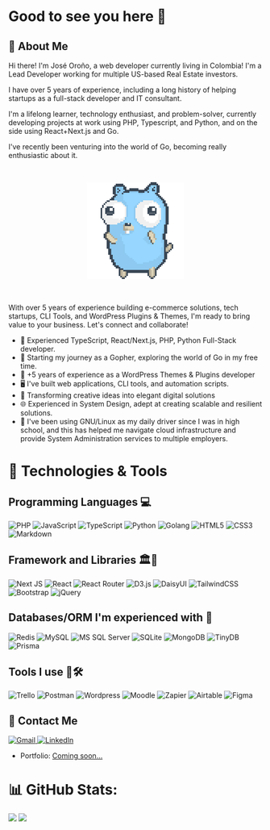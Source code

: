 # Good to see you here 👋

## 🚀 About Me

Hi there! I'm José Oroño, a web developer currently living in Colombia! I'm a Lead Developer working for multiple US-based Real Estate investors.

I have over 5 years of experience, including a long history of helping startups as a full-stack developer and IT consultant.

I'm a lifelong learner, technology enthusiast, and problem-solver, currently developing projects at work using PHP, Typescript, and Python, and on the side using React+Next.js and Go. 

I've recently been venturing into the world of Go, becoming really enthusiastic about it.

<br />
<p align="center">
  <img alt="cute dancing gopher" src="./dancing-gopher.gif" />
</p>
<br />


With over 5 years of experience building e-commerce solutions, tech startups, CLI Tools, and WordPress Plugins & Themes, I'm ready to bring value to your business. Let's connect and collaborate!

- 🚀 Experienced TypeScript, React/Next.js, PHP, Python Full-Stack developer.
- 🐹 Starting my journey as a Gopher, exploring the world of Go in my free time.
- 💼 +5 years of experience as a WordPress Themes & Plugins developer
- 🖥️ I've built web applications, CLI tools, and automation scripts.
- 🌟 Transforming creative ideas into elegant digital solutions
- 🌐 Experienced in System Design, adept at creating scalable and resilient solutions.
- 🐧 I've been using GNU/Linux as my daily driver since I was in high school, and this has helped me navigate cloud infrastructure and provide System Administration services to multiple employers.

# 🔧 Technologies & Tools
## Programming Languages 💻 


 ![PHP](https://img.shields.io/badge/php-777BB4?style=for-the-badge&logo=php&logoColor=white)
 ![JavaScript](https://img.shields.io/badge/javascript-%23323330.svg?style=for-the-badge&logo=javascript&logoColor=%23F7DF1E)
 ![TypeScript](https://img.shields.io/badge/typescript-%23007ACC.svg?style=for-the-badge&logo=typescript&logoColor=white)
 ![Python](https://img.shields.io/badge/python-3670A0?style=for-the-badge&logo=python&logoColor=ffdd54)
 ![Golang](https://img.shields.io/badge/Golang-00abd7?style=for-the-badge&message=Golang&label=&logo=goland&logoColor=white)
 ![HTML5](https://img.shields.io/badge/html5-%23E34F26.svg?style=for-the-badge&logo=html5&logoColor=white)
 ![CSS3](https://img.shields.io/badge/css3-%231572B6.svg?style=for-the-badge&logo=css3&logoColor=white)
 ![Markdown](https://img.shields.io/badge/Markdown-black?style=for-the-badge&logo=markdown&logoColor=white)

## Framework and Libraries 🏛🧩


![Next JS](https://img.shields.io/badge/Next-black?style=for-the-badge&logo=next.js&logoColor=white)
![React](https://img.shields.io/badge/react-%2320232a.svg?style=for-the-badge&logo=react&logoColor=%2361DAFB)
![React Router](https://img.shields.io/badge/React_Router-CA4245?style=for-the-badge&logo=react-router&logoColor=white)
![D3.js](https://img.shields.io/badge/D3js-F9A03C?style=for-the-badge&logo=d3dotjs&logoColor=white)
![DaisyUI](https://img.shields.io/badge/DaisyUI-5A0EF8?style=for-the-badge&logo=daisyui&logoColor=white)
![TailwindCSS](https://img.shields.io/badge/tailwindcss-%2338B2AC.svg?style=for-the-badge&logo=tailwind-css&logoColor=white)
![Bootstrap](https://img.shields.io/badge/Bootstrap-7952B3?style=for-the-badge&logo=bootstrap&logoColor=white)
![jQuery](https://img.shields.io/badge/jquery-%230769AD.svg?style=for-the-badge&logo=jquery&logoColor=white)

## Databases/ORM I'm experienced with 💽


 ![Redis](https://img.shields.io/badge/redis-DC382D.svg?&style=for-the-badge&logo=redis&logoColor=white)
 ![MySQL](https://img.shields.io/badge/MySQL-4479A1.svg?&style=for-the-badge&logo=mysql&logoColor=white)
 ![MS SQL Server](https://img.shields.io/badge/MSSQLServer-CC2927.svg?&style=for-the-badge&logo=microsoftsqlserver&logoColor=white)
 ![SQLite](https://img.shields.io/badge/SQLite-003B57.svg?&style=for-the-badge&logo=sqlite&logoColor=white)
 ![MongoDB](https://img.shields.io/badge/MongoDB-47A248.svg?&style=for-the-badge&logo=mongodb&logoColor=white)
 ![TinyDB](https://img.shields.io/badge/TinyDB-597895.svg?&style=for-the-badge&logo=rxdb&logoColor=white)
 ![Prisma](https://img.shields.io/badge/Prisma-2D3748.svg?&style=for-the-badge&logo=prisma&logoColor=white)

## Tools I use 🔧🛠

 ![Trello](https://img.shields.io/badge/Trello-%23026AA7.svg?style=for-the-badge&logo=trello&logoColor=white)
 ![Postman](https://img.shields.io/badge/Postman-FF6C37?style=for-the-badge&logo=postman&logoColor=white)
 ![Wordpress](https://img.shields.io/badge/wordpress-21759B.svg?&style=for-the-badge&logo=wordpress&logoColor=white)
 ![Moodle](https://img.shields.io/badge/moodle-f28020.svg?&style=for-the-badge&logo=Mega&logoColor=white)
 ![Zapier](https://img.shields.io/badge/zapier-FF4F00?&style=for-the-badge&logo=zapier&logoColor=white)
 ![Airtable](https://img.shields.io/badge/airtable-18BFFF?&style=for-the-badge&logo=airtable&logoColor=white)
 ![Figma](https://img.shields.io/badge/figma-F24E1E?&style=for-the-badge&logo=figma&logoColor=white)


## 📝 Contact Me

<a href="mailto:joseomaker@gmail.com" target="_blank" rel="nofollow noopener noreferrer">
  <img alt="Gmail" src="https://img.shields.io/badge/gmail-%23D14836.svg?&style=for-the-badge&logo=Gmail&logoColor=white"/>
</a>
<a href="https://www.linkedin.com/in/joseorono/" target="_blank" rel="nofollow noopener noreferrer">
  <img alt="LinkedIn" src="https://img.shields.io/badge/linkedin-%230077B5.svg?&style=for-the-badge&logo=linkedIn&logoColor=white"/>
</a>

- Portfolio: [Coming soon...](#)


# 📊 GitHub Stats:

![](https://github-readme-streak-stats.herokuapp.com/?user=joseorono&theme=dark&hide_border=false)
![](https://github-readme-stats.vercel.app/api/top-langs/?username=joseorono&theme=dark&hide_border=false&include_all_commits=true&count_private=true&layout=compact)
